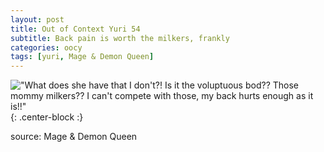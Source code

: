 ```yaml
---
layout: post
title: Out of Context Yuri 54
subtitle: Back pain is worth the milkers, frankly
categories: oocy
tags: [yuri, Mage & Demon Queen]
---
```




!["What does she have that I don't?! Is it the voluptuous bod?? Those mommy milkers?? I can't compete with those, my back hurts enough as it is!!"](https://imgur.com/RhA0Qb5.png){: .center-block :}


source: Mage & Demon Queen